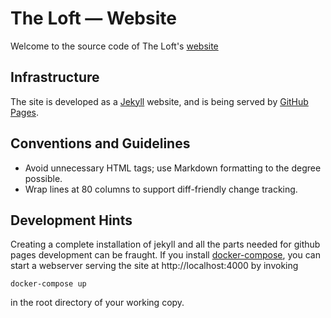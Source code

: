 # The Loft — Website

Welcome to the source code of The Loft's [website](https://loftware.org)

## Infrastructure

The site is developed as a [Jekyll](https://jekyllrb.com) website,
and is being served by [GitHub Pages](https://pages.github.com).

## Conventions and Guidelines

* Avoid unnecessary HTML tags; use Markdown formatting to the degree possible.
* Wrap lines at 80 columns to support diff-friendly change tracking.

## Development Hints

Creating a complete installation of jekyll and all the parts needed for github
pages development can be fraught.  If you install
[docker-compose](https://docs.docker.com/compose/), you can start a webserver
serving the site at http://localhost:4000 by invoking

```
docker-compose up
```

in the root directory of your working copy.
